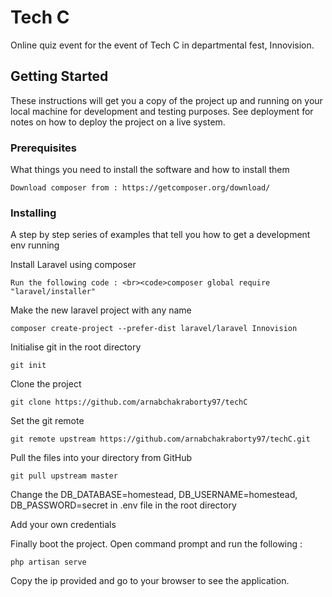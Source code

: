 
# Tech C

Online quiz event for the event of Tech C in departmental fest, Innovision.

## Getting Started

These instructions will get you a copy of the project up and running on your local machine for development and testing purposes. See deployment for notes on how to deploy the project on a live system.

### Prerequisites

What things you need to install the software and how to install them

```
Download composer from : https://getcomposer.org/download/ 
```

### Installing

A step by step series of examples that tell you how to get a development env running

Install Laravel using composer

```
Run the following code : <br><code>composer global require "laravel/installer"
```

Make the new laravel project with any name

```
composer create-project --prefer-dist laravel/laravel Innovision
```

Initialise git in the root directory

```
git init
```

Clone the project

```
git clone https://github.com/arnabchakraborty97/techC
```

Set the git remote

```
git remote upstream https://github.com/arnabchakraborty97/techC.git
```

Pull the files into your directory from GitHub

```
git pull upstream master
```

Change the DB_DATABASE=homestead, DB_USERNAME=homestead, DB_PASSWORD=secret in .env file in the root directory

Add your own credentials

Finally boot the project. Open command prompt and run the following : 

```
php artisan serve
```

Copy the ip provided and go to your browser to see the application.
